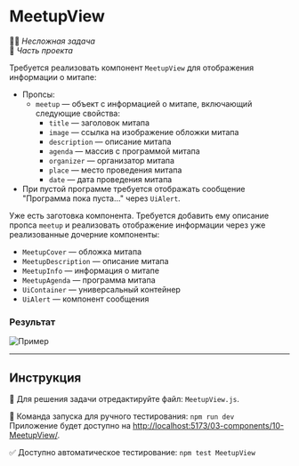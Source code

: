 # MeetupView

👶🏻 _Несложная задача_\
💼 _Часть проекта_

<!--start_statement-->

Требуется реализовать компонент `MeetupView` для отображения информации о митапе:

- Пропсы:
  - `meetup` — объект с информацией о митапе, включающий следующие свойства:
    - `title` — заголовок митапа
    - `image` — ссылка на изображение обложки митапа
    - `description` — описание митапа
    - `agenda` — массив с программой митапа
    - `organizer` — организатор митапа
    - `place` — место проведения митапа
    - `date` — дата проведения митапа
- При пустой программе требуется отображать сообщение "Программа пока пуста..." через `UiAlert`.

Уже есть заготовка компонента. Требуется добавить ему описание пропса `meetup` и реализовать отображение информации
через уже реализованные дочерние компоненты:

- `MeetupCover` — обложка митапа
- `MeetupDescription` — описание митапа
- `MeetupInfo` — информация о митапе
- `MeetupAgenda` — программа митапа
- `UiContainer` — универсальный контейнер
- `UiAlert` — компонент сообщения

### Результат

<img src="https://i.imgur.com/IFoy5Z3.png" alt="Пример" />

<!--end_statement-->

---

## Инструкция

📝 Для решения задачи отредактируйте файл: `MeetupView.js`.

🚀 Команда запуска для ручного тестирования: `npm run dev`\
Приложение будет доступно
на [http://localhost:5173/03-components/10-MeetupView/](http://localhost:5173/03-components/10-MeetupView/).

✅ Доступно автоматическое тестирование: `npm test MeetupView`
